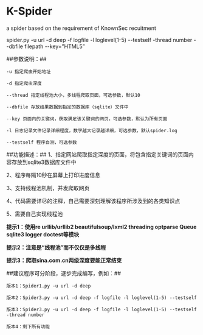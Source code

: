 # K-Spider
a spider based on the requirement of KnownSec recuitment

spider.py -u url -d deep -f logfile -l loglevel(1-5) --testself -thread number --dbfile filepath --key=”HTML5”

##参数说明：##
```
-u 指定爬虫开始地址

-d 指定爬虫深度

--thread 指定线程池大小，多线程爬取页面，可选参数，默认10

--dbfile 存放结果数据到指定的数据库（sqlite）文件中

--key 页面内的关键词，获取满足该关键词的网页，可选参数，默认为所有页面

-l 日志记录文件记录详细程度，数字越大记录越详细，可选参数，默认spider.log

--testself 程序自测，可选参数
```


##功能描述：##
1、指定网站爬取指定深度的页面，将包含指定关键词的页面内容存放到sqlite3数据库文件中

2、程序每隔10秒在屏幕上打印进度信息

3、支持线程池机制，并发爬取网页

4、代码需要详尽的注释，自己需要深刻理解该程序所涉及到的各类知识点

5、需要自己实现线程池

__提示1：使用re urllib/urllib2 beautifulsoup/lxml2 threading optparse Queue sqlite3 logger doctest等模块__

__提示2：注意是“线程池”而不仅仅是多线程__

__提示3：爬取sina.com.cn两级深度要能正常结束__

##建议程序可分阶段，逐步完成编写，例如：##

```
版本1：Spider1.py -u url -d deep

版本2：Spider3.py -u url -d deep -f logfile -l loglevel(1-5) --testself

版本3：Spider3.py -u url -d deep -f logfile -l loglevel(1-5) --testself -thread number

版本4：剩下所有功能
```
